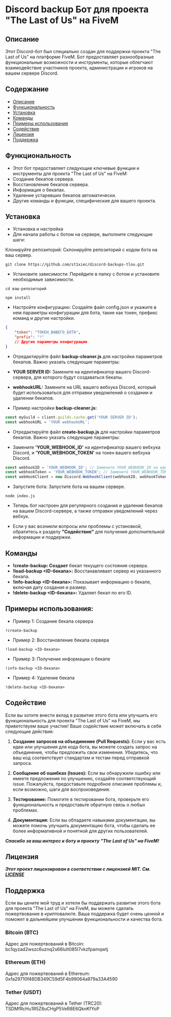 # Discord backup Бот для проекта "The Last of Us" на FiveM

## Описание

Этот Discord-бот был специально создан для поддержки проекта "The Last of Us" на платформе FiveM. Бот предоставляет разнообразные функциональные возможности и инструменты, которые облегчают взаимодействие участников проекта, администрации и игроков на вашем сервере Discord.


## Содержание

- [Описание](#описание)
- [Функциональность](#функциональность)
- [Установка](#установка)
- [Команды](#команды)
- [Примеры использования](#примеры-использования)
- [Содействие](#содействие)
- [Лицензия](#лицензия)
- [Поддержка](#поддержка)


## Функциональность

- Этот бот предоставляет следующие ключевые функции и инструменты для проекта "The Last of Us" на FiveM:
- Создание бекапов сервера.
- Восстановление бекапов сервера.
- Информация о бекапах.
- Удаление устаревших бекапов автоматически.
- Другие команды и функции, специфические для вашего проекта.


## Установка

- Установка и настройка
- Для начала работы с ботом на сервере, выполните следующие шаги:

Клонируйте репозиторий: Склонируйте репозиторий с кодом бота на ваш сервер.

```shell
git clone https://github.com/st1xiec/discord-backups-tlou.git
```
- Установите зависимости: Перейдите в папку с ботом и установите необходимые зависимости.

```shell
cd ваш-репозиторий
```

```shell
npm install
```
- Настройте конфигурацию: Создайте файл config.json и укажите в нем параметры конфигурации для бота, такие как токен, префикс команд и другие настройки.

```json
{
    "token": "ТОКЕН_ВАШЕГО_БОТА",
    "prefix": "!"
    // Другие параметры конфигурации
}
```
- Отредактируйте файл **backup-cleaner.js** для настройки параметров бекапов. Важно указать следующие параметры:

- **YOUR SERVER ID:** Замените на идентификатор вашего Discord-сервера, для которого будут создаваться бекапы.
- **webhookURL:** Замените на URL вашего вебхука Discord, который будет использоваться для отправки уведомлений о создании и удалении бекапов.

- Пример настройки **backup-cleaner.js:**

```js
const myGuild = client.guilds.cache.get('YOUR SERVER ID');
const webhookURL = 'YOUR webhookURL';
```
- Отредактируйте файл **create-backup.js** для настройки параметров бекапов. Важно указать следующие параметры:

- Замените **'YOUR_WEBHOOK_ID'** на идентификатор вашего вебхука Discord, и **'YOUR_WEBHOOK_TOKEN'** на токен вашего вебхука Discord.

```js
const webhookID = 'YOUR_WEBHOOK_ID'; // Замените YOUR_WEBHOOK_ID на идентификатор вебхука
const webhookToken = 'YOUR_WEBHOOK_TOKEN'; // Замените YOUR_WEBHOOK_TOKEN на токен вебхука
const webHookClient = new Discord.WebhookClient(webhookID, webhookToken);
```

- Запустите бота: Запустите бота на вашем сервере.

```shell
node index.js
```

- Теперь бот настроен для регулярного создания и удаления бекапов на вашем Discord-сервере, а также отправки уведомлений через вебхук.

- Если у вас возникли вопросы или проблемы с установкой, обратитесь к разделу **"Содействие"** для получения дополнительной информации и поддержки.

## Команды

- **!create-backup: Создает** бекап текущего состояния сервера.
- **!load-backup <ID-бекапа>:** Восстанавливает сервер из указанного бекапа.
- **!info-backup <ID-бекапа>:** Показывает информацию о бекапе, включая дату создания и размер.
- **!delete-backup <ID-бекапа>:** Удаляет бекап по его ID.

## Примеры использования:

- Пример 1: Создание бекапа сервера
```shell
!create-backup
```
- Пример 2: Восстановление бекапа сервера
```shell
!load-backup <ID-бекапа>
```
- Пример 3: Получение информации о бекапе
```shell
!info-backup <ID-бекапа>
```
- Пример 4: Удаление бекапа
```shell
!delete-backup <ID-бекапа>
```
## Содействие

Если вы хотите внести вклад в развитие этого бота или улучшить его функциональность для проекта "The Last of Us" на FiveM, мы приветствуем ваше участие! Ваше содействие может включать в себя следующие действия:

1. **Создание запросов на объединение (Pull Requests):** Если у вас есть идеи или улучшения для кода бота, вы можете создать запрос на объединение, чтобы предложить свои изменения. Убедитесь, что ваш код соответствует стандартам и тестам перед отправкой запроса.

2. **Сообщение об ошибках (Issues):** Если вы обнаружили ошибку или имеете предложения по улучшению, создайте соответствующий issue. Пожалуйста, предоставьте подробное описание проблемы и, если возможно, шаги для воспроизведения.

3. **Тестирование:** Помогите в тестировании бота, проверьте его функциональность и предоставьте обратную связь о любых проблемах.

4. **Документация:** Если вы обладаете навыками документации, вы можете помочь улучшить документацию бота, чтобы сделать ее более информативной и понятной для других пользователей.

***Спасибо за ваш интерес к боту и проекту "The Last of Us" на FiveM!***


## Лицензия

***Этот проект лицензирован в соответствии с лицензией MIT. См. [LICENSE](LICENSE)***


## Поддержка

Если вы цените мой труд и хотели бы поддержать развитие этого бота для проекта "The Last of Us" на FiveM, вы можете сделать пожертвование в криптовалюте. Ваша поддержка будет очень ценной и поможет в дальнейшем улучшении функциональности и качества бота.

### Bitcoin (BTC)

Адрес для пожертвований в Bitcoin: bc1qyzad2wszc6uznq2s66lult085l7vkzfpamqwtj

### Ethereum (ETH)

Адрес для пожертвований в Ethereum: 0xfa29710f48DB349C59d5F4b99064a979a33A4590

### Tether (USDT)

Адрес для пожертвований в Tether (TRC20): TSDMfRcHu1R5Z8uCHgP5VeR8E6QknKfYoP

